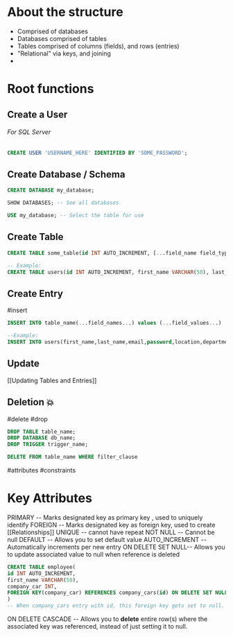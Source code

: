 # About the structure
- Comprised of databases
- Databases comprised of tables
- Tables comprised of columns (fields), and rows (entries)
- "Relational" via keys, and joining
- 

# Root functions
## Create a User
###### For SQL Server
```SQL
CREATE USER 'USERNAME_HERE' IDENTIFIED BY 'SOME_PASSWORD';
```

## Create Database / Schema
```sql
CREATE DATABASE my_database;

SHOW DATABASES; -- See all databases

USE my_database; -- Select the table for use
```

## Create Table
```sql
CREATE TABLE some_table(id INT AUTO_INCREMENT, [...field_name field_type [attributes][DEFAULT default_value]], PRIMARY KEY(id));

-- Example: 
CREATE TABLE users(id INT AUTO_INCREMENT, first_name VARCHAR(50), last_name VARCHAR(50), email VARCHAR(75), password VARCHAR(256), location VARCHAR(100), department VARCHAR(50), is_admin TINYINT(1), register_date DATETIME, PRIMARY KEY(id));
```

## Create Entry
#insert
```SQL
INSERT INTO table_name(...field_names...) values (...field_values...)

--Example:
INSERT INTO users(first_name,last_name,email,password,location,department, is_admin, register_date) values ("Jane", "Doe", "jane@gmail.com", "54321", "California", "development", 1, now());
```

## Update
[[Updating Tables and Entries]]

## Deletion 💥
#delete #drop
```SQL
DROP TABLE table_name;
DROP DATABASE db_name;
DROP TRIGGER trigger_name;

DELETE FROM table_name WHERE filter_clause
```


#attributes #constraints
# Key Attributes
PRIMARY -- Marks designated key as primary key , used to uniquely identify
FOREIGN -- Marks designated key as foreign key, used to create [[Relationships]]
UNIQUE -- cannot have repeat
NOT NULL -- Cannot be null
DEFAULT -- Allows you to set default value
AUTO_INCREMENT -- Automatically increments per new entry
ON DELETE SET NULL-- Allows you to update associated value to null when reference is deleted
```SQL
CREATE TABLE employee(
id INT AUTO_INCREMENT,
first_name VARCHAR(50),
company_car INT,
FOREIGN KEY(company_car) REFERENCES company_cars(id) ON DELETE SET NULL 
)
-- When company_cars entry with id, this foreign key gets set to null.
```
ON DELETE CASCADE -- Allows you to **delete** entire row(s) where the associated key was referenced, instead of just setting it to null. 
 